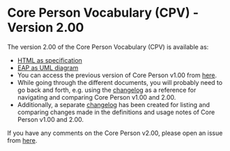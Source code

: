 # Core Person Vocabulary (CPV) - Version 2.00

The version 2.00 of the Core Person Vocabulary (CPV) is available as: 

*    [HTML as specification](https://semiceu.github.io/Core-Person-Vocabulary/releases/2.00/)
*    [EAP as UML diagram](https://github.com/SEMICeu/Core-Person-Vocabulary/blob/master/releases/2.00/html/overview.jpg)
*    You can access the previous version of Core Person v1.00 from [here](https://github.com/SEMICeu/Core-Person-Vocabulary/tree/master/releases/1.00). 
*    While going through the different documents, you will probably need to go back and forth, e.g. using the [changelog](https://github.com/SEMICeu/Core-Person-Vocabulary/blob/master/releases/2.00/Changelog.md) as a reference for navigating and comparing Core Person v1.00 and 2.00.
*    Additionally, a separate [changelog](https://github.com/SEMICeu/Core-Person-Vocabulary/blob/master/releases/2.00/Changelog_definitions.md) has been created for listing and comparing changes made in the definitions and usage notes of Core Person v1.00 and 2.00.

If you have any comments on the Core Person v2.00, please open an issue from [here](https://github.com/SEMICeu/Core-Person-Vocabulary/issues). 
